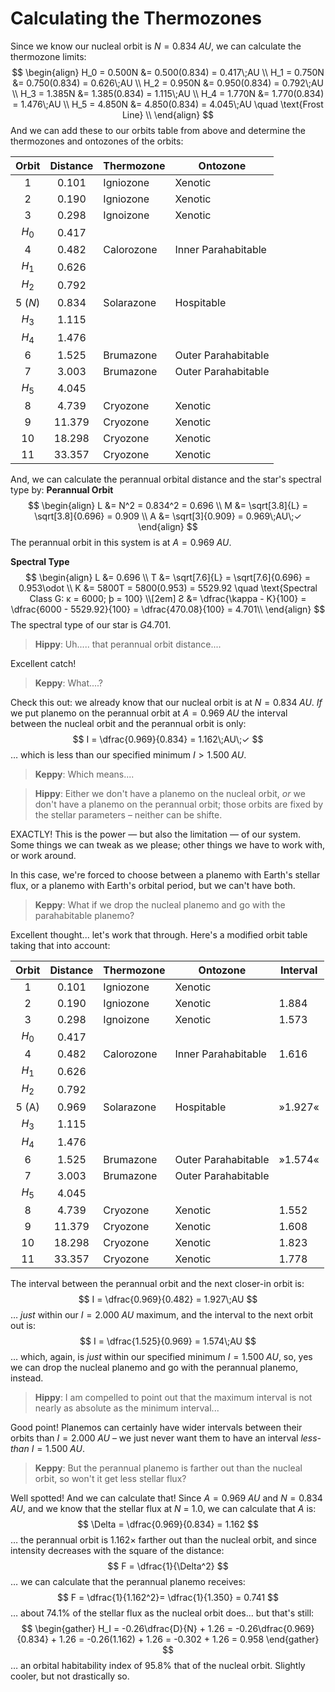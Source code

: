 # Calculating the Thermozones
Since we know our nucleal orbit is $N = 0.834\;AU$, we can calculate the thermozone limits:
$$
\begin{align}
H_0 = 0.500N &= 0.500(0.834) = 0.417\;AU \\
H_1 = 0.750N &= 0.750(0.834) = 0.626\;AU \\
H_2 = 0.950N &= 0.950(0.834) = 0.792\;AU \\
H_3 = 1.385N &= 1.385(0.834) = 1.115\;AU \\
H_4 = 1.770N &= 1.770(0.834) = 1.476\;AU \\
H_5 = 4.850N &= 4.850(0.834) = 4.045\;AU \quad \text{Frost Line} \\
\end{align}
$$
And we can add these to our orbits table from above and determine the thermozones and ontozones of the orbits:

|  Orbit  | Distance | <center>Thermozone</center> | <center>Ontozone</center> |
| :-----: | :------: | --------------------------- | ------------------------- |
|    1    |  0.101   | Igniozone                   | Xenotic                   |
|    2    |  0.190   | Igniozone                   | Xenotic                   |
|    3    |  0.298   | Ignoizone                   | Xenotic                   |
|  $H_0$  |  0.417   |                             |                           |
|    4    |  0.482   | Calorozone                  | Inner Parahabitable       |
|  $H_1$  |  0.626   |                             |                           |
|  $H_2$  |  0.792   |                             |                           |
| 5 (*N*) |  0.834   | Solarazone                  | Hospitable                |
|  $H_3$  |  1.115   |                             |                           |
|  $H_4$  |  1.476   |                             |                           |
|    6    |  1.525   | Brumazone                   | Outer Parahabitable       |
|    7    |  3.003   | Brumazone                   | Outer Parahabitable       |
|  $H_5$  |  4.045   |                             |                           |
|    8    |  4.739   | Cryozone                    | Xenotic                   |
|    9    |  11.379  | Cryozone                    | Xenotic                   |
|   10    |  18.298  | Cryozone                    | Xenotic                   |
|   11    |  33.357  | Cryozone                    | Xenotic                   |
And, we can calculate the perannual orbital distance and the star's spectral type by:
**Perannual Orbit**
$$
\begin{align}
L &= N^2 = 0.834^2 = 0.696 \\
M &= \sqrt[3.8]{L} = \sqrt[3.8]{0.696} = 0.909 \\
A &= \sqrt[3]{0.909} = 0.969\;AU\;✓
\end{align}
$$
The perannual orbit in this system is at $A = 0.969\;AU$.

**Spectral Type**
$$
\begin{align}
L &= 0.696 \\
T &= \sqrt[7.6]{L} = \sqrt[7.6]{0.696} = 0.953\odot \\
K &= 5800T = 5800(0.953) = 5529.92 \quad \text{Spectral Class G: κ = 6000; þ = 100} \\[2em]
Ƨ &= \dfrac{\kappa - K}{100} = \dfrac{6000 - 5529.92}{100} = \dfrac{470.08}{100} = 4.701\\
\end{align}
$$
The spectral type of our star is $G4.701$.

> **Hippy**: Uh..... that perannual orbit distance....

Excellent catch!

> **Keppy**: What....?

Check this out: we already know that our nucleal orbit is at $N = 0.834\;AU$.  *If* we put planemo on the perannual orbit at $A = 0.969\;AU$ the interval between the nucleal orbit and the perannual orbit is only:
$$
I = \dfrac{0.969}{0.834} = 1.162\;AU\;✓
$$
… which is less than our specified minimum $I > 1.500\;AU$.

> **Keppy**: Which means....

> **Hippy**: Either we don't have a planemo on the nucleal orbit, *or* we don't have a planemo on the perannual orbit; those orbits are fixed by the stellar parameters  – neither can be shifte.

EXACTLY!  This is the power  — but also the limitation — of our system.  Some things we can tweak as we please; other things we have to work with, or work around.

In this case, we're forced to choose between a planemo with Earth's stellar flux, or a planemo with Earth's orbital period, but we can't have both.

> **Keppy**: What if we drop the nucleal planemo and go with the parahabitable planemo?

Excellent thought... let's work that through.  Here's a modified orbit table taking that into account:

| Orbit | Distance | <center>Thermozone</center> | <center>Ontozone</center> | Interval |
| :---: | :------: | --------------------------- | ------------------------- | -------- |
|   1   |  0.101   | Igniozone                   | Xenotic                   |          |
|   2   |  0.190   | Igniozone                   | Xenotic                   | 1.884    |
|   3   |  0.298   | Ignoizone                   | Xenotic                   | 1.573    |
| $H_0$ |  0.417   |                             |                           |          |
|   4   |  0.482   | Calorozone                  | Inner Parahabitable       | 1.616    |
| $H_1$ |  0.626   |                             |                           |          |
| $H_2$ |  0.792   |                             |                           |          |
| 5 (A) |  0.969   | Solarazone                  | Hospitable                | »1.927«  |
| $H_3$ |  1.115   |                             |                           |          |
| $H_4$ |  1.476   |                             |                           |          |
|   6   |  1.525   | Brumazone                   | Outer Parahabitable       | »1.574«  |
|   7   |  3.003   | Brumazone                   | Outer Parahabitable       |          |
| $H_5$ |  4.045   |                             |                           |          |
|   8   |  4.739   | Cryozone                    | Xenotic                   | 1.552    |
|   9   |  11.379  | Cryozone                    | Xenotic                   | 1.608    |
|  10   |  18.298  | Cryozone                    | Xenotic                   | 1.823    |
|  11   |  33.357  | Cryozone                    | Xenotic                   | 1.778    |
The interval between the perannual orbit and the next closer-in orbit is:
$$
I = \dfrac{0.969}{0.482} = 1.927\;AU
$$
… _just_ within our $I = 2.000\;AU$ maximum, and the interval to the next orbit out is:
$$
I = \dfrac{1.525}{0.969} = 1.574\;AU
$$
… which, again, is _just_ within our specified minimum $I = 1.500\;AU$, so, yes we can drop the nucleal planemo and go with the perannual planemo, instead.

> **Hippy**: I am compelled to point out that the maximum interval is not nearly as absolute as the minimum interval...

Good point!  Planemos can certainly have wider intervals between their orbits than $I = 2.000\;AU$  – we just never want them to have an interval *less-than* $I = 1.500\;AU$.

> **Keppy**: But the perannual planemo is farther out than the nucleal orbit, so won't it get less stellar flux?

Well spotted!  And we can calculate that!  Since $A = 0.969\;AU$ and $N = 0.834\;AU$, and we know that the stellar flux at *N* = 1.0, we can calculate that *A* is:
$$
\Delta = \dfrac{0.969}{0.834} = 1.162
$$
… the perannual orbit is $1.162 \times$ farther out than the nucleal orbit, and since intensity decreases with the square of the distance:
$$
F = \dfrac{1}{\Delta^2}
$$
… we can calculate that the perannual planemo receives:
$$
F = \dfrac{1}{1.162^2}= \dfrac{1}{1.350} = 0.741
$$
… about 74.1% of the stellar flux as the nucleal orbit does... but that's still:
$$
\begin{gather}
H_I = -0.26\dfrac{D}{N} + 1.26 = -0.26\dfrac{0.969}{0.834} + 1.26 = -0.26(1.162) + 1.26 = -0.302 + 1.26 = 0.958
\end{gather}
$$
… an orbital habitability index of 95.8% that of the nucleal orbit.  Slightly cooler, but not drastically so.


